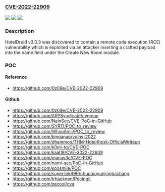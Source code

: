 ### [CVE-2022-22909](https://cve.mitre.org/cgi-bin/cvename.cgi?name=CVE-2022-22909)
![](https://img.shields.io/static/v1?label=Product&message=n%2Fa&color=blue)
![](https://img.shields.io/static/v1?label=Version&message=n%2Fa&color=blue)
![](https://img.shields.io/static/v1?label=Vulnerability&message=n%2Fa&color=brighgreen)

### Description

HotelDruid v3.0.3 was discovered to contain a remote code execution (RCE) vulnerability which is exploited via an attacker inserting a crafted payload into the name field under the Create New Room module.

### POC

#### Reference
- https://github.com/0z09e/CVE-2022-22909

#### Github
- https://github.com/0z09e/CVE-2022-22909
- https://github.com/ARPSyndicate/cvemon
- https://github.com/NaInSec/CVE-PoC-in-GitHub
- https://github.com/SYRTI/POC_to_review
- https://github.com/WhooAmii/POC_to_review
- https://github.com/binganao/vulns-2022
- https://github.com/dhammon/THM-HotelKiosk-OfficialWriteup
- https://github.com/k0mi-tg/CVE-POC
- https://github.com/kaal18/CVE-2022-22909
- https://github.com/manas3c/CVE-POC
- https://github.com/nomi-sec/PoC-in-GitHub
- https://github.com/soosmile/POC
- https://github.com/superlink996/chunqiuyunjingbachang
- https://github.com/trhacknon/Pocingit
- https://github.com/zecool/cve


